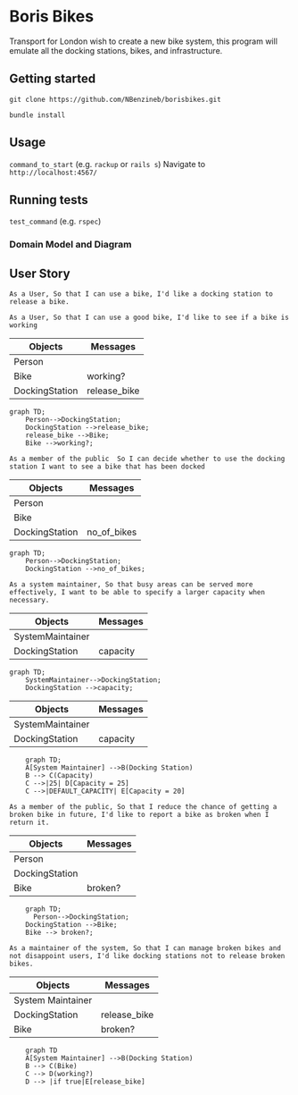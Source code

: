 # Boris Bikes

Transport for London wish to create a new bike system, this program will emulate all the docking stations, bikes, and infrastructure.

## Getting started

`git clone https://github.com/NBenzineb/borisbikes.git`

`bundle install`

## Usage

`command_to_start` (e.g. `rackup` or `rails s`)
Navigate to `http://localhost:4567/`

## Running tests

`test_command` (e.g. `rspec`)

### Domain Model and Diagram

## User Story

`As a User, So that I can use a bike, I'd like a docking station to release a bike.`

`As a User, So that I can use a good bike, I'd like to see if a bike is working`

|  Objects        |  Messages      |
| ----------      | -------------  | 
| Person          |                |
| Bike            | working?|
| DockingStation | release_bike   |

```mermaid
graph TD;
    Person-->DockingStation;
    DockingStation -->release_bike;
    release_bike -->Bike;
    Bike -->working?;
```

`As a member of the public 
So I can decide whether to use the docking station
I want to see a bike that has been docked`

|  Objects        |  Messages      |
| ----------      | -------------  | 
| Person          |                |
| Bike            | |
| DockingStation |  no_of_bikes  |

```mermaid
graph TD;
    Person-->DockingStation;
    DockingStation -->no_of_bikes;
```
   
`As a system maintainer,
So that busy areas can be served more effectively,
I want to be able to specify a larger capacity when necessary.`


|  Objects        |  Messages      |
| ----------      | -------------  | 
| SystemMaintainer |                |
| DockingStation  |  capacity  |

```mermaid
graph TD;
    SystemMaintainer-->DockingStation;
    DockingStation -->capacity;
```


|  Objects        |  Messages      |
| ----------      | -------------  | 
| SystemMaintainer |                |
| DockingStation  |  capacity  |

```mermaid
    graph TD;
    A[System Maintainer] -->B(Docking Station)
    B --> C(Capacity)
    C -->|25| D[Capacity = 25]
    C -->|DEFAULT_CAPACITY| E[Capacity = 20]
```

`As a member of the public,
So that I reduce the chance of getting a broken bike in future,
I'd like to report a bike as broken when I return it.`

|  Objects        |  Messages      |
| ----------      | -------------  | 
| Person |                |
| DockingStation  |   |
| Bike  |  broken? |

```mermaid
    graph TD;
      Person-->DockingStation;
    DockingStation -->Bike;
    Bike --> broken?;
```

`As a maintainer of the system,
So that I can manage broken bikes and not disappoint users,
I'd like docking stations not to release broken bikes.`

|  Objects        |  Messages      |
| ----------      | -------------  | 
| System Maintainer |                |
| DockingStation  |  release_bike |
| Bike  |  broken? |

```mermaid
    graph TD
    A[System Maintainer] -->B(Docking Station)
    B --> C(Bike)
    C --> D(working?)
    D --> |if true|E[release_bike]
```
  
